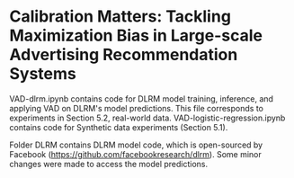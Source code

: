 # Calibration Matters: Tackling Maximization Bias in Large-scale Advertising Recommendation Systems

VAD-dlrm.ipynb contains code for DLRM model training, inference, and applying VAD on DLRM's model predictions. This file corresponds to experiments in Section 5.2, real-world data.
VAD-logistic-regression.ipynb contains code for Synthetic data experiments (Section 5.1).

Folder DLRM contains DLRM model code, which is open-sourced by Facebook (https://github.com/facebookresearch/dlrm). Some minor changes were made to access the model predictions.
